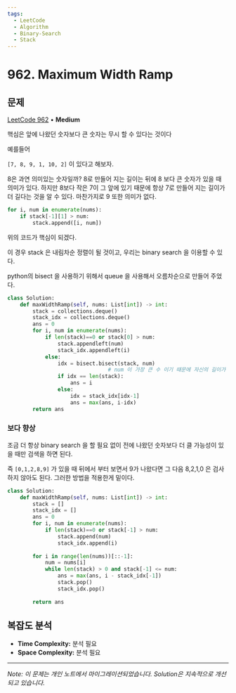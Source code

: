 ```yaml
---
tags:
  - LeetCode
  - Algorithm
  - Binary-Search
  - Stack
---
```


# 962. Maximum Width Ramp

## 문제

[LeetCode 962](https://leetcode.com/problems/maximum-width-ramp/) • **Medium**

핵심은 앞에 나왔던 숫자보다 큰 숫자는 무시 할 수 있다는 것이다

예를들어

`[7, 8, 9, 1, 10, 2]` 이 있다고 해보자.

8은 과연 의미있는 숫자일까? 8로 만들어 지는 길이는 뒤에 8 보다 큰 숫자가 있을 때 의미가 있다. 하지만 8보다 작은 7이 그 앞에 있기 때문에 항상 7로 만들어 지는 길이가 더 길다는 것을 알 수 있다. 마찬가지로 9 또한 의미가 없다.

```python
for i, num in enumerate(nums):
	if stack[-1][1] > num:
		stack.append([i, num])
```

위의 코드가 핵심이 되겠다.

이 경우 stack 은 내림차순 정렬이 될 것이고, 우리는 binary search 을 이용할 수 있다.

python의 bisect 을 사용하기 위해서 queue 을 사용해서 오름차순으로 만들어 주었다.

  

```python
class Solution:
    def maxWidthRamp(self, nums: List[int]) -> int:
        stack = collections.deque()
        stack_idx = collections.deque()
        ans = 0
        for i, num in enumerate(nums):
            if len(stack)==0 or stack[0] > num:
                stack.appendleft(num)
                stack_idx.appendleft(i)
            else:
                idx = bisect.bisect(stack, num)
								# num 이 가장 큰 수 이기 때문에 자신의 길이가 ans 가 된다.
                if idx == len(stack):
                    ans = i
                else:
                    idx = stack_idx[idx-1] 
                    ans = max(ans, i-idx)
        return ans
```

### 보다 향상

조금 더 항상 binary search 을 할 필요 없이 전에 나왔던 숫자보다 더 클 가능성이 있을 때만 검색을 하면 된다.

즉 `[0,1,2,8,9]` 가 있을 때 뒤에서 부터 보면서 9가 나왔다면 그 다음 8,2,1,0 은 검사하지 않아도 된다. 그러한 방법을 적용한게 밑이다.

```python
class Solution:
    def maxWidthRamp(self, nums: List[int]) -> int:
        stack = []
        stack_idx = []
        ans = 0
        for i, num in enumerate(nums):
            if len(stack)==0 or stack[-1] > num:
                stack.append(num)
                stack_idx.append(i)
           
        for i in range(len(nums))[::-1]:
            num = nums[i]
            while len(stack) > 0 and stack[-1] <= num:
                ans = max(ans, i - stack_idx[-1])
                stack.pop()
                stack_idx.pop()
            
        return ans
```

## 복잡도 분석

- **Time Complexity:** 분석 필요
- **Space Complexity:** 분석 필요


---

*Note: 이 문제는 개인 노트에서 마이그레이션되었습니다. Solution은 지속적으로 개선되고 있습니다.*

